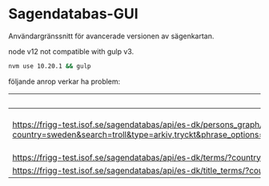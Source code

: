 # Sagendatabas-GUI

Användargränssnitt för avancerade versionen av sägenkartan.

node v12 not compatible with gulp v3.

```bash
nvm use 10.20.1 && gulp
```

följande anrop verkar ha problem:

| anrop | fel |
|---|---|
| https://frigg-test.isof.se/sagendatabas/api/es-dk/persons_graph/?country=sweden&search=troll&type=arkiv,tryckt&phrase_options=&sample_size=50000&vertices_size=800&min_doc_count=1&query_connections=false&terms_field=topics_10_10_graph |  "no handler found for uri [/isof-publik/_xpack/_graph/_explore] and method [GET]" | 
| https://frigg-test.isof.se/sagendatabas/api/es-dk/terms/?country=sweden&search=troll&type=arkiv,tryckt&phrase_options=&sort=parent_doc_count&count=15 | data: [] |
| https://frigg-test.isof.se/sagendatabas/api/es-dk/title_terms/?country=sweden&search=troll&type=arkiv,tryckt&phrase_options=&sort=parent_doc_count&count=15 | data: [] |